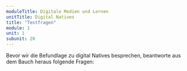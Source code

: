 ```yaml
---
moduleTitle: Digitale Medien und Lernen
unitTitle: Digital Natives
title: "Testfragen"
module: 1
unit: 1
subunit: 20
---
```


Bevor wir die Befundlage zu digital Natives besprechen, beantworte aus dem Bauch heraus folgende Fragen:

<quiz question='{"question":"Digital Natives gibt es.", "answers":[{"answer":"Stimmt.","correct":"false","hint":"Nein, die Befundlage spricht eindeutig dagegen. Die Generation der Digital Natives ist nicht besonders im Umgang mit digitalen Geräten."},{"answer":"Stimmt nicht.","correct":"true","hint":"Korrekt. Es gibt wenige Befunde für die Behauptungen von Prensky."}, {"answer":"Ein wenig.","correct":"false","hint":"Nein. Tatsächlich findet man wenige Befunde, die für die Ideen von Prensky sprechen."}]}'></quiz>